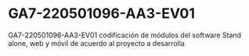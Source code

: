 # GA7-220501096-AA3-EV01
GA7-220501096-AA3-EV01 codificación de módulos del software Stand alone, web y móvil de acuerdo al proyecto a desarrolla
